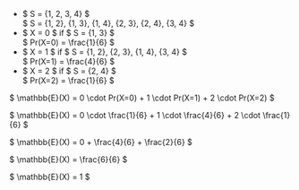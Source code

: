 <ul>
	<li> $ S = {1, 2, 3, 4} $ <br/> 
	$ S = {1, 2}, {1, 3}, {1, 4}, {2, 3}, {2, 4}, {3, 4} $
	<li> $ X = 0 $ if $ S = {1, 3} $ <br/> 
	$ Pr(X=0) = \frac{1}{6} $
	<li> $ X = 1 $ if $ S = {1, 2}, {2, 3}, {1, 4}, {3, 4} $ <br/> 
	$ Pr(X=1) = \frac{4}{6} $
	<li> $ X = 2 $ if $ S = {2, 4} $ <br/> 
	$ Pr(X=2) = \frac{1}{6} $
</ul>

$ \mathbb{E}(X) = 0 \cdot Pr(X=0) + 1 \cdot Pr(X=1) + 2 \cdot Pr(X=2) $

$ \mathbb{E}(X) = 0 \cdot \frac{1}{6} + 1 \cdot \frac{4}{6} + 2 \cdot \frac{1}{6} $

$ \mathbb{E}(X) = 0 + \frac{4}{6} + \frac{2}{6} $

$ \mathbb{E}(X) = \frac{6}{6} $

$ \mathbb{E}(X) = 1 $
